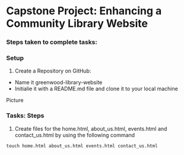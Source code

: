 # Capstone Project: Enhancing a Community Library Website

### Steps taken to complete tasks:

### Setup

1. Create a Repository on GitHub:
+ Name it greenwood-library-website
+ Initialie it with a README.md file and clone it to your local machine

Picture


### Tasks: Steps

1. Create files for the home.html, about_us.html, events.html and contact_us.html by using the following command

```
touch home.html about_us.html events.html contact_us.html
```

